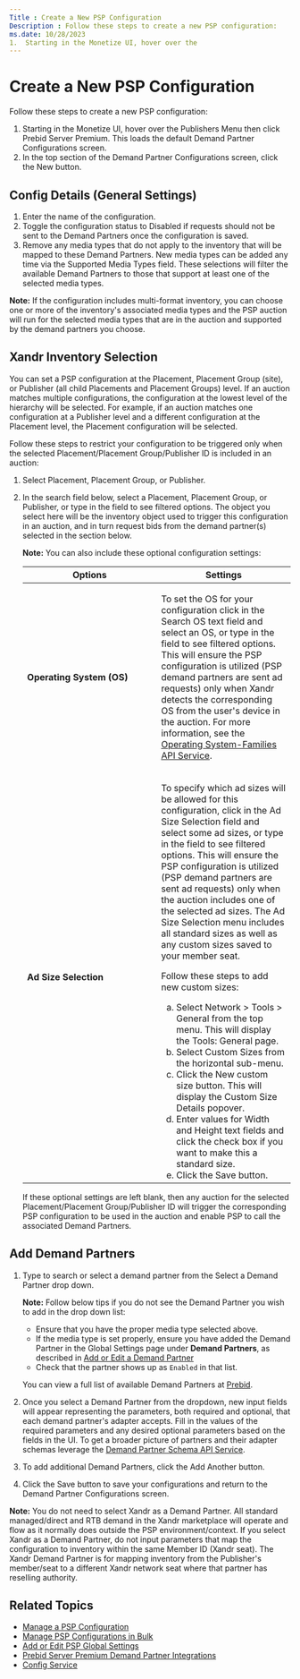 ```yaml
---
Title : Create a New PSP Configuration
Description : Follow these steps to create a new PSP configuration:
ms.date: 10/28/2023
1.  Starting in the Monetize UI, hover over the
---
```



# Create a New PSP Configuration





Follow these steps to create a new PSP configuration:

1.  Starting in the Monetize UI, hover over the
    Publishers Menu then click
    Prebid Server Premium. This loads
    the default Demand Partner
    Configurations screen.
2.  In the top section of the Demand
    Partner Configurations screen, click the
    New button.





## Config Details (General Settings)



1.  Enter the name of the configuration.
2.  Toggle the configuration status to
    Disabled if requests should not be sent to the Demand Partners once
    the configuration is saved.
3.  Remove any media types that do not apply to the inventory that will
    be mapped to these Demand Partners. New media types can be added any
    time via the Supported Media Types field. These selections will
    filter the available Demand Partners to those that support at least
    one of the selected media types.







<b>Note:</b> If the configuration includes
multi-format inventory, you can choose one or more of the inventory's
associated media types and the PSP auction will run for the selected
media types that are in the auction and supported by the demand partners
you choose.









## Xandr Inventory Selection

You can set a PSP configuration at the Placement, Placement Group
(site), or Publisher (all child Placements and Placement Groups) level.
If an auction matches multiple configurations, the configuration at the
lowest level of the hierarchy will be selected. For example, if an
auction matches one configuration at a Publisher level and a different
configuration at the Placement level, the Placement configuration will
be selected.

Follow these steps to restrict your configuration to be triggered only
when the selected Placement/Placement Group/Publisher ID is included in
an auction:



1.  Select Placement,
    Placement Group, or
    Publisher.
2.  In the search field below, select a Placement, Placement Group, or
    Publisher, or type in the field to see filtered options. The object
    you select here will be the inventory object used to trigger this
    configuration in an auction, and in turn request bids from the
    demand partner(s) selected in the section below.
    

    <b>Note:</b> You can also include these
    optional configuration settings:
    <table id="create-a-psp-configuration__table_k1d_k4y_5xb"
    class="table frame-all">
    <colgroup>
    <col style="width: 50%" />
    <col style="width: 50%" />
    </colgroup>
    <thead class="thead">
    <tr class="header row">
    <th id="create-a-psp-configuration__table_k1d_k4y_5xb__entry__1"
    class="entry colsep-1 rowsep-1">Options</th>
    <th id="create-a-psp-configuration__table_k1d_k4y_5xb__entry__2"
    class="entry colsep-1 rowsep-1">Settings</th>
    </tr>
    </thead>
    <tbody class="tbody">
    <tr class="odd row">
    <td class="entry colsep-1 rowsep-1"
    headers="create-a-psp-configuration__table_k1d_k4y_5xb__entry__1"><strong>Operating
    System (OS)</strong></td>
    <td class="entry colsep-1 rowsep-1"
    headers="create-a-psp-configuration__table_k1d_k4y_5xb__entry__2"><p>To
    set the OS for your configuration click in the <span
    class="ph uicontrol">Search OS text field and select an OS, or
    type in the field to see filtered options. This will ensure the PSP
    configuration is utilized (PSP demand partners are sent ad requests)
    only when Xandr detects the corresponding OS from the user's device in
    the auction. For more information, see the <a
    href="xandr-api/operating-system-families-service.md"
    class="xref" target="_blank">Operating System-Families API
    Service</a>.</p></td>
    </tr>
    <tr class="even row">
    <td class="entry colsep-1 rowsep-1"
    headers="create-a-psp-configuration__table_k1d_k4y_5xb__entry__1"><strong>Ad
    Size Selection</strong></td>
    <td class="entry colsep-1 rowsep-1"
    headers="create-a-psp-configuration__table_k1d_k4y_5xb__entry__2"><p>To
    specify which ad sizes will be allowed for this configuration, click in
    the Ad Size Selection field and select
    some ad sizes, or type in the field to see filtered options. This will
    ensure the PSP configuration is utilized (PSP demand partners are sent
    ad requests) only when the auction includes one of the selected ad
    sizes. The Ad Size Selection menu
    includes all standard sizes as well as any custom sizes saved to your
    member seat.</p>
    <p>Follow these steps to add new custom sizes:</p>
    <ol type="a">
    <li>Select <span
    class="ph uicontrol">Network &gt; <span
    class="ph uicontrol">Tools &gt; <span
    class="ph uicontrol">General from the top menu. This will
    display the Tools: General
    page.</li>
    <li>Select Custom Sizes from the
    horizontal sub-menu.</li>
    <li>Click the New custom size button.
    This will display the Custom Size
    Details popover.</li>
    <li>Enter values for Width and <span
    class="ph uicontrol">Height text fields and click the check box
    if you want to make this a standard size.</li>
    <li>Click the Save button.</li>
    </ol></td>
    </tr>
    </tbody>
    </table>

    If these optional settings are left blank, then any auction for the
    selected Placement/Placement Group/Publisher ID will trigger the
    corresponding PSP configuration to be used in the auction and enable
    PSP to call the associated Demand Partners.

    







## Add Demand Partners



1.  Type to search or select a demand partner from the
    Select a Demand Partner drop down.
    

    <b>Note:</b> Follow below tips if you do
    not see the Demand Partner you wish to add in the drop down list:
    - Ensure that you have the proper media type selected above.
    - If the media type is set properly, ensure you have added the
      Demand Partner in the Global
      Settings page under **Demand Partners**, as described in
      <a href="add-or-edit-a-demand-partner.md" class="xref"
      title="Once inventory has been Integrated with Prebid Server Premium (PSP) and Global Settings have been reviewed, Demand Partners can be enabled at the seller member level. This step is necessary before inventory can be mapped to Demand Partners via PSP configurations.">Add
      or Edit a Demand Partner</a>
    - Check that the partner shows up as `Enabled` in that list.

    You can view a full list of available Demand Partners at
    <a href="https://docs.prebid.org/dev-docs/pbs-bidders.md" class="xref"
    target="_blank">Prebid</a>.

    
2.  Once you select a Demand Partner from the dropdown, new input fields
    will appear representing the parameters, both required and optional,
    that each demand partner's adapter accepts. Fill in the values of
    the required parameters and any desired optional parameters based on
    the fields in the UI. To get a broader picture of partners and their
    adapter schemas leverage the <a
    href="xandr-api/demand-partner-schema-service.md"
    class="xref" target="_blank">Demand Partner Schema API Service</a>.
3.  To add additional Demand Partners, click
    the Add Another button.
4.  Click the Save button to save your
    configurations and return to the
    Demand Partner Configurations
    screen.



<b>Note:</b> You do not need to select
Xandr as a Demand Partner. All standard
managed/direct and RTB demand in the Xandr
marketplace will operate and flow as it normally does outside the PSP
environment/context. If you select Xandr as a
Demand Partner, do not input
parameters that map the configuration to inventory within the same
Member ID (Xandr seat). The
Xandr Demand Partner is for mapping inventory
from the Publisher's member/seat to a different
Xandr network seat where that partner has
reselling authority.









## Related Topics

- <a href="manage-a-psp-configuration.md" class="xref">Manage a PSP
  Configuration</a>
- <a href="manage-psp-configurations-in-bulk.md" class="xref">Manage PSP
  Configurations in Bulk</a>
- <a href="add-or-edit-psp-global-settings.md" class="xref"
  title="Once inventory has been Integrated with Prebid Server Premium (PSP), Global Settings should be reviewed and updated via the UI or the Cross-Partner Settings API Service. Global Settings apply to all auctions across all demand partners and can be edited at any time.">Add
  or Edit PSP Global Settings</a>
- <a href="prebid-server-premium-demand-partner-integrations.md"
  class="xref">Prebid Server Premium Demand Partner Integrations</a>
- <a
  href="xandr-api/config-service.md"
  class="xref" target="_blank">Config Service</a>






